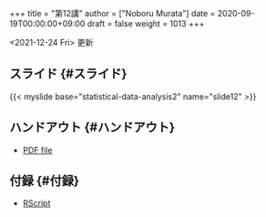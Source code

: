 +++
title = "第12講"
author = ["Noboru Murata"]
date = 2020-09-19T00:00:00+09:00
draft = false
weight = 1013
+++

<span class="timestamp-wrapper"><span class="timestamp">&lt;2021-12-24 Fri&gt; </span></span> 更新


## スライド {#スライド}

{{< myslide base="statistical-data-analysis2" name="slide12" >}}


## ハンドアウト {#ハンドアウト}

-   [PDF file](https://noboru-murata.github.io/statistical-data-analysis2/pdfs/slide12.pdf)


## 付録 {#付録}

-   [RScript](https://noboru-murata.github.io/statistical-data-analysis2/code/slide12.R)
